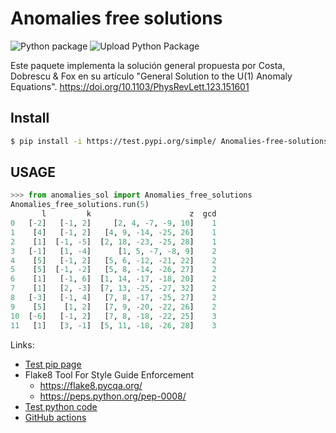 # Anomalies free solutions

![Python package](https://github.com/restrepo/DevOps/workflows/Python%20package/badge.svg)
![Upload Python Package](https://github.com/restrepo/DevOps/workflows/Upload%20Python%20Package/badge.svg)

Este paquete implementa la solución general propuesta por Costa, Dobrescu & Fox en su artículo "General Solution to the U(1) Anomaly Equations".
https://doi.org/10.1103/PhysRevLett.123.151601

## Install
```bash
$ pip install -i https://test.pypi.org/simple/ Anomalies-free-solutions==0.0.4
```
## USAGE
```python
>>> from anomalies_sol import Anomalies_free_solutions
Anomalies_free_solutions.run(5)
       l         k                      z  gcd
0   [-2]   [-1, 2]     [2, 4, -7, -9, 10]    1
1    [4]   [-1, 2]   [4, 9, -14, -25, 26]    1
2    [1]  [-1, -5]  [2, 18, -23, -25, 28]    1
3   [-1]   [1, -4]      [1, 5, -7, -8, 9]    2
4    [5]   [-1, 2]   [5, 6, -12, -21, 22]    2
5    [5]  [-1, -2]   [5, 8, -14, -26, 27]    2
6    [1]   [-1, 6]  [1, 14, -17, -18, 20]    2
7    [1]   [2, -3]  [7, 13, -25, -27, 32]    2
8   [-3]   [-1, 4]   [7, 8, -17, -25, 27]    2
9    [5]    [1, 2]   [7, 9, -20, -22, 26]    2
10  [-6]   [-1, 2]   [7, 8, -18, -22, 25]    3
11   [1]   [3, -1]  [5, 11, -18, -26, 28]    3

```
Links:
* [Test pip page](https://test.pypi.org/project/desoper/)
* Flake8 Tool For Style Guide Enforcement
  * https://flake8.pycqa.org/ 
  * https://peps.python.org/pep-0008/
* [Test python code](https://docs.pytest.org/en/7.1.x/)
* [GitHub actions](https://help.github.com/en/actions/language-and-framework-guides/using-python-with-github-actions)
